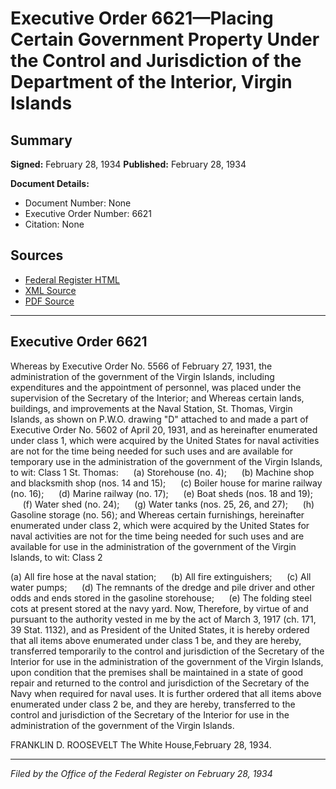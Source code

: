 # Executive Order 6621—Placing Certain Government Property Under the Control and Jurisdiction of the Department of the Interior, Virgin Islands

## Summary

**Signed:** February 28, 1934
**Published:** February 28, 1934

**Document Details:**
- Document Number: None
- Executive Order Number: 6621
- Citation: None

## Sources
- [Federal Register HTML](https://www.presidency.ucsb.edu/documents/executive-order-6621-placing-certain-government-property-under-the-control-and)
- [XML Source](None)
- [PDF Source](None)

---

## Executive Order 6621

Whereas by Executive Order No. 5566 of February 27, 1931, the administration of the government of the Virgin Islands, including expenditures and the appointment of personnel, was placed under the supervision of the Secretary of the Interior; and
Whereas certain lands, buildings, and improvements at the Naval Station, St. Thomas, Virgin Islands, as shown on P.W.O. drawing "D" attached to and made a part of Executive Order No. 5602 of April 20, 1931, and as hereinafter enumerated under class 1, which were acquired by the United States for naval activities are not for the time being needed for such uses and are available for temporary use in the administration of the government of the Virgin Islands, to wit:
Class 1
St. Thomas:      (a) Storehouse (no. 4);       (b) Machine shop and blacksmith shop (nos. 14 and 15);       (c) Boiler house for marine railway (no. 16);       (d) Marine railway (no. 17);       (e) Boat sheds (nos. 18 and 19);       (f) Water shed (no. 24);       (g) Water tanks (nos. 25, 26, and 27);       (h) Gasoline storage (no. 56); and
Whereas certain furnishings, hereinafter enumerated under class 2, which were acquired by the United States for naval activities are not for the time being needed for such uses and are available for use in the administration of the government of the Virgin Islands, to wit:
Class 2

(a) All fire hose at the naval station;       (b) All fire extinguishers;       (c) All water pumps;       (d) The remnants of the dredge and pile driver and other odds and ends stored in the gasoline storehouse;       (e) The folding steel cots at present stored at the navy yard.
Now, Therefore, by virtue of and pursuant to the authority vested in me by the act of March 3, 1917 (ch. 171, 39 Stat. 1132), and as President of the United States, it is hereby ordered that all items above enumerated under class 1 be, and they are hereby, transferred temporarily to the control and jurisdiction of the Secretary of the Interior for use in the administration of the government of the Virgin Islands, upon condition that the premises shall be maintained in a state of good repair and returned to the control and jurisdiction of the Secretary of the Navy when required for naval uses. It is further ordered that all items above enumerated under class 2 be, and they are hereby, transferred to the control and jurisdiction of the Secretary of the Interior for use in the administration of the government of the Virgin Islands.

FRANKLIN D. ROOSEVELT
The White House,February 28, 1934.

---

*Filed by the Office of the Federal Register on February 28, 1934*
